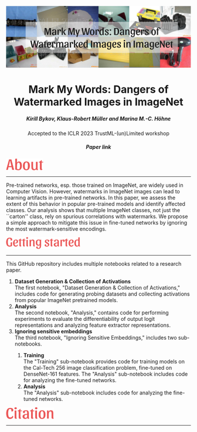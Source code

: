 <div align="center">
  <img src="./assets/images/logo.png" width="1750"/>
</div>

<div align="center"><h1>Mark My Words: Dangers of Watermarked Images in ImageNet</h1>
<h5> Kirill Bykov, Klaus-Robert Müller and Marina M.-C. Höhne</h5>
Accepted to the ICLR 2023 TrustML-(un)Limited workshop
<h5 href="https://arxiv.org/abs/2206.04530">Paper link</h5></div>

[comment]: <> (<h5 href="https://google.com">Paper link</h5></div>)

<div align="left">
<img src="./assets/images/About.svg" height="32"/>
</div>
<hr />

Pre-trained networks, esp. those trained on ImageNet, are widely used in Computer Vision. However, watermarks in ImageNet images can lead to learning artifacts in pre-trained networks. In this paper, we assess the extent of this behavior in popular pre-trained models and identify affected classes. Our analysis shows that multiple ImageNet classes, not just the ``carton'' class, rely on spurious correlations with watermarks. We propose a simple approach to mitigate this issue in fine-tuned networks by ignoring the most watermark-sensitive encodings.

<div align="left">
<img src="./assets/images/Getting%20started.svg" height="32"/>
</div>
<hr />

<div align="left">

This GitHub repository includes multiple notebooks related to a research paper.

<ol>
  <li><b> Dataset Generation & Collection of Activations </b></li>
    The first notebook, "Dataset Generation & Collection of Activations," includes code for generating probing datasets and collecting activations from popular ImageNet pretrained models.
  <li><b>Analysis </b></li>
    The second notebook, "Analysis," contains code for performing experiments to evaluate the differentiability of output logit representations and analyzing feature extractor representations.
  <li><b> Ignoring sensitive embeddings </b></li>
    The third notebook, "Ignoring Sensitive Embeddings," includes two sub-notebooks.
    <ol>
      <li><b> Training </b></li>
        The "Training" sub-notebook provides code for training models on the Cal-Tech 256 image classification problem, fine-tuned on DenseNet-161 features. The "Analysis" sub-notebook includes code for analyzing the fine-tuned networks.
      <li><b>Analysis </b></li>
       The "Analysis" sub-notebook includes code for analyzing the fine-tuned networks.
    </ol>

</ol>

</div>

<div align="left">
<img src="./assets/images/Citation.svg" height="32"/>
</div>
<hr />